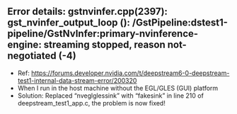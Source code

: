 ##  Error details: gstnvinfer.cpp(2397): gst_nvinfer_output_loop (): /GstPipeline:dstest1-pipeline/GstNvInfer:primary-nvinference-engine: streaming stopped, reason not-negotiated (-4)

* Ref: https://forums.developer.nvidia.com/t/deepstream6-0-deepstream-test1-internal-data-stream-error/200320
* When I run in the host machine without the EGL/GLES (GUI) platform
* Solution: Replaced “nveglglessink” with “fakesink” in line 210 of deepstream_test1_app.c, the problem is now fixed!